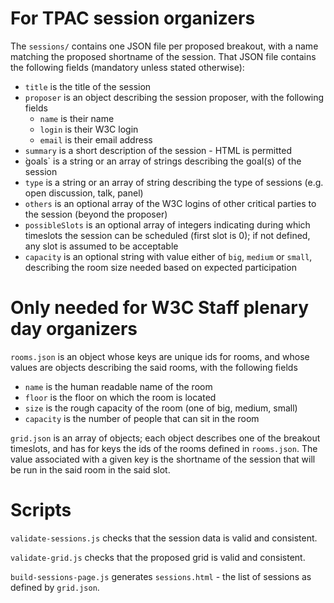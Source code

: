 # For TPAC session organizers

The `sessions/` contains one JSON file per proposed breakout, with a name matching the proposed shortname of the session. That JSON file contains the following fields (mandatory unless stated otherwise):
* `title` is the title of the session
* `proposer` is an object describing the session proposer, with the following fields
  * `name` is their name
  * `login` is their W3C login
  * `email` is their email address
* `summary` is a short description of the session - HTML is permitted
* ̀goals` is a string or an array of strings describing the goal(s) of the session
* `type` is a string or an array of string describing the type of sessions (e.g. open discussion, talk, panel)
* `others` is an optional array of the W3C logins of other critical parties to the session (beyond the proposer)
* `possibleSlots` is an optional array of integers indicating during which timeslots the session can be scheduled (first slot is 0); if not defined, any slot is assumed to be acceptable
* `capacity` is an optional string with value either of `big`, `medium` or `small`, describing the room size needed based on expected participation

# Only needed for W3C Staff plenary day organizers

`rooms.json` is an object whose keys are unique ids for rooms, and whose values are objects describing the said rooms, with the following fields
* `name` is the human readable name of the room
* `floor` is the floor on which the room is located
* `size` is the rough capacity of the room (one of big, medium, small)
* `capacity` is the number of people that can sit in the room

`grid.json` is an array of objects; each object describes one of the breakout timeslots, and has for keys the ids of the rooms defined in `rooms.json`. The value associated with a given key is the shortname of the session that will be run in the said room in the said slot.

# Scripts
`validate-sessions.js` checks that the session data is valid and consistent.

`validate-grid.js` checks that the proposed grid is valid and consistent.

`build-sessions-page.js` generates `sessions.html` - the list of sessions as defined by `grid.json`.